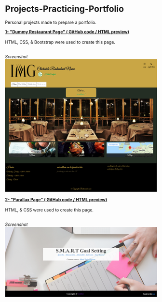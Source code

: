 # Projects-Practicing-Portfolio
Personal projects made to prepare a portfolio.<br/>

<b><u>1- "Dummy Restaurant Page" (
  <a href="https://github.com/Watch-Me-Fly/Projects-Practicing-Portfolio/tree/main/Responsive-Restau">GitHub code</a>  /   <a href="https://htmlpreview.github.io/?https://github.com/Watch-Me-Fly/Projects-Practicing-Portfolio/blob/main/Responsive-Restau/Index.html">HTML preview</a>)
  </u></b><br/>
<br/>
HTML, CSS, & Bootstrap were used to create this page.<br/><br/>

<i>Screenshot</i><br/>
<img src="Responsive-Restau/screenshot.png"><br/>


<b><u>2- "Parallax Page" (
  <a href="https://github.com/Watch-Me-Fly/Projects-Practicing-Portfolio/blob/main/Parallax">GitHub code</a>  /   <a href="https://htmlpreview.github.io/?https://github.com/Watch-Me-Fly/Projects-Practicing-Portfolio/blob/main/Parallax/Index.html">HTML preview</a>)
  </u></b><br/>
<br/>
HTML, & CSS were used to create this page.<br/><br/>

<i>Screenshot</i><br/>
<img src="Parallax/Screenshot.png"><br/>